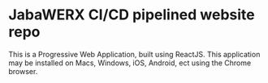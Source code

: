 # JabaWERX CI/CD pipelined website repo

This is a Progressive Web Application, built using ReactJS.  This application may be installed on Macs, Windows, iOS, Android, ect using the Chrome browser.